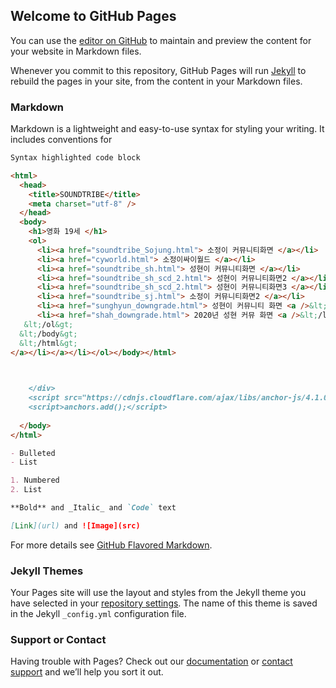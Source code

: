 ## Welcome to GitHub Pages

You can use the [editor on GitHub](https://github.com/JinHwang1/jintest/edit/gh-pages/index.md) to maintain and preview the content for your website in Markdown files.

Whenever you commit to this repository, GitHub Pages will run [Jekyll](https://jekyllrb.com/) to rebuild the pages in your site, from the content in your Markdown files.

### Markdown

Markdown is a lightweight and easy-to-use syntax for styling your writing. It includes conventions for

```markdown
Syntax highlighted code block

<html>
  <head>
    <title>SOUNDTRIBE</title>
    <meta charset="utf-8" />
  </head>
  <body>
    <h1>영화 19세 </h1>
    <ol>
      <li><a href="soundtribe_Sojung.html"> 소정이 커뮤니티화면 </a></li>
      <li><a href="cyworld.html"> 소정이싸이월드 </a></li>
      <li><a href="soundtribe_sh.html"> 성현이 커뮤니티화면 </a></li>
      <li><a href="soundtribe_sh_scd_2.html"> 성현이 커뮤니티화면2 </a></li>
      <li><a href="soundtribe_sh_scd_2.html"> 성현이 커뮤니티화면3 </a></li>
      <li><a href="soundtribe_sj.html"> 소정이 커뮤니티화면2 </a></li>
      <li><a href="sunghyun_downgrade.html"> 성현이 커뮤니티 화면 <a />&lt;/li&gt;
      <li><a href="shah_downgrade.html"> 2020년 성현 커뮤 화면 <a />&lt;/li&gt;
   &lt;/ol&gt;
  &lt;/body&gt;
  &lt;/html&gt;
</a></li></a></li></ol></body></html>


      
    </div>
    <script src="https://cdnjs.cloudflare.com/ajax/libs/anchor-js/4.1.0/anchor.min.js" integrity="sha256-lZaRhKri35AyJSypXXs4o6OPFTbTmUoltBbDCbdzegg=" crossorigin="anonymous"></script>
    <script>anchors.add();</script>
    
  </body>
</html>

- Bulleted
- List

1. Numbered
2. List

**Bold** and _Italic_ and `Code` text

[Link](url) and ![Image](src)
```

For more details see [GitHub Flavored Markdown](https://guides.github.com/features/mastering-markdown/).

### Jekyll Themes

Your Pages site will use the layout and styles from the Jekyll theme you have selected in your [repository settings](https://github.com/JinHwang1/jintest/settings). The name of this theme is saved in the Jekyll `_config.yml` configuration file.

### Support or Contact

Having trouble with Pages? Check out our [documentation](https://docs.github.com/categories/github-pages-basics/) or [contact support](https://github.com/contact) and we’ll help you sort it out.

